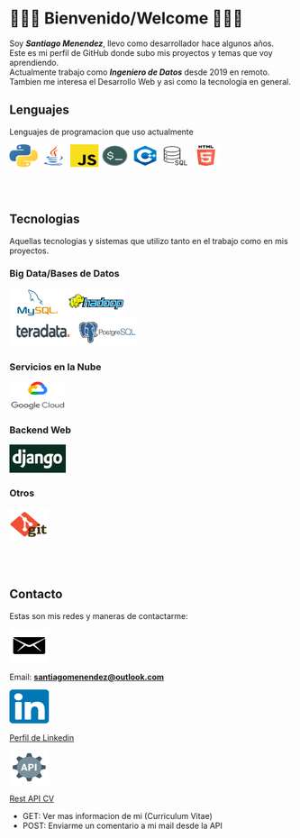 # 👋👋👋 Bienvenido/Welcome 👋👋👋

Soy ***Santiago Menendez***, llevo como desarrollador hace algunos años.  
Este es mi perfil de GitHub donde subo mis proyectos y temas que voy aprendiendo.  
Actualmente trabajo como ***Ingeniero de Datos*** desde 2019 en remoto.  
Tambien me interesa el Desarrollo Web y asi como la tecnologia en general.

## Lenguajes

Lenguajes de programacion que uso actualmente

<img src="sources/images/languages/python.png" width="50" height="40"> 

<img src="sources/images/languages/java.png" width="50" height="40">

<img src="sources/images/languages/javascript.png" width="50" height="40">

<img src="sources/images/languages/bash.png" width="50" height="40">

<img src="sources/images/languages/cplusplus.png" width="50" height="40">

<img src="sources/images/languages/sql.png" width="50" height="40">

<img src="sources/images/languages/html.png" width="50" height="40">


<br><br>

## Tecnologias

Aquellas tecnologias y sistemas que utilizo tanto en el trabajo como en mis proyectos.

### Big Data/Bases de Datos

<img src="sources/images/tech/mysql.jpg" width="100" height="50">

<img src="sources/images/tech/hadoop.png" width="100" height="50">

<br>

<img src="sources/images/tech/teradata.png" width="120" height="50">

<img src="sources/images/tech/postgresql.png" width="100" height="50">

### Servicios en la Nube

<img src="sources/images/tech/googlecloud.jpg" width="100" height="50">

### Backend Web

<img src="sources/images/tech/django.png" width="100" height="50">

### Otros

<img src="sources/images/tech/git.png" width="70" height="60">

<br><br>

## Contacto

Estas son mis redes y maneras de contactarme:

<img src="sources/images/contact/email.png" width="70" height="60">

Email: **santiagomenendez@outlook.com**

<img src="sources/images/contact/linkedin.png" width="70" height="60">

<a href="https://www.linkedin.com/in/menendezsantiago/">Perfil de Linkedin</a>

<img src="sources/images/contact/restapi.png" width="70" height="60">

<a href="https://apicv.santimenendez19.repl.co/">Rest API CV</a>

- GET: Ver mas informacion de mi (Curriculum Vitae)
- POST: Enviarme un comentario a mi mail desde la API
